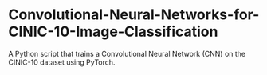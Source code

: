 # Convolutional-Neural-Networks-for-CINIC-10-Image-Classification
A Python script that trains a Convolutional Neural Network (CNN) on the CINIC-10 dataset using PyTorch.
